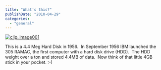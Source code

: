 ```yaml
---
title: "What’s this?"
publishDate: "2010-04-29"
categories: 
  - "general"
---
```


[![clip_image001](http://ramberlinggeek.co.uk/wp-content/uploads/2010/04/clip_image001_thumb.jpg "clip_image001")](http://ramberlinggeek.co.uk/wp-content/uploads/2010/04/clip_image001.jpg)

This is a 4.4 Meg Hard Disk in 1956.  In September 1956 IBM launched the 305 RAMAC, the first computer with a hard disk drive (HDD).  The HDD weight over a ton and stored 4.4MB of data.  Now think of that little 4GB stick in your pocket. :-)
